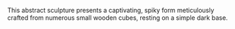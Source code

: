 This abstract sculpture presents a captivating, spiky form meticulously crafted from numerous small wooden cubes, resting on a simple dark base.